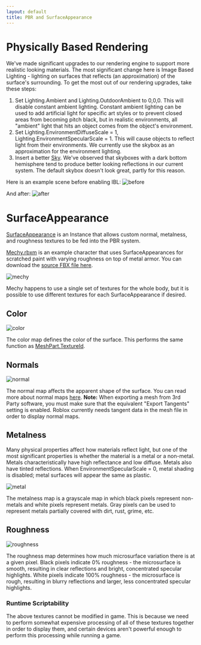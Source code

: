 ```yaml
---
layout: default
title: PBR and SurfaceAppearance
---
```


# Physically Based Rendering

We've made significant upgrades to our rendering engine to support more realistic looking materials. The most significant change here is Image Based Lighting - lighting on surfaces that reflects (an approximation) of the surface's surrounding. To get the most out of our rendering upgrades, take these steps:

1. Set Lighting.Ambient and Lighting.OutdoorAmbient to 0,0,0. This will disable constant ambient lighting. Constant ambient lighting can be used to add artificial light for specific art styles or to prevent closed areas from becoming pitch black, but in realistic environments, all "ambient" light that hits an object comes from the object's environment.
2. Set Lighting.EnvironmentDiffuseScale = 1, Lighting.EnvironmentSpecularScale = 1. This will cause objects to reflect light from their environments. We currently use the skybox as an approximation for the environment lighting.
3. Insert a better [Sky](api/class/Sky). We've observed that skyboxes with a dark bottom hemisphere tend to produce better looking reflections in our current system. The default skybox doesn't look great, partly for this reason.

Here is an example scene before enabling IBL:
![before](images/scene-no-ibl.JPG)

And after:
![after](images/scene-ibl.JPG)

# SurfaceAppearance

[SurfaceAppearance](api/class/SurfaceAppearance) is an Instance that allows custom normal, metalness, and roughness textures to be fed into the PBR system.

[Mechy.rbxm](files/Mechy.rbxm) is an example character that uses SurfaceAppearances for scratched paint with varying roughness on top of metal armor. You can download the [source FBX file here](files/S15_Mechy.fbx).

![mechy](images/mechy-surface-appearance.JPG)

Mechy happens to use a single set of textures for the whole body, but it is possible to use different textures for each SurfaceAppearance if desired.

## Color

![color](images/mechy_color.png)

The color map defines the color of the surface. This performs the same function as [MeshPart.TextureId](api/class/MeshPart).

## Normals

![normal](images/mechy_normal.png)

The normal map affects the apparent shape of the surface. You can read more about normal maps [here](https://en.wikipedia.org/wiki/Normal_mapping).
**Note:** When exporting a mesh from 3rd Party software, you must make sure that the equivalent "Export Tangents" setting is enabled. Roblox currently needs tangent data in the mesh file in order to display normal maps.

## Metalness

Many physical properties affect how materials reflect light, but one of the most significant properties is whether the material is a metal or a non-metal. Metals characteristically have high reflectance and low diffuse. Metals also have tinted reflections. When EnvironmentSpecularScale = 0, metal shading is disabled; metal surfaces will appear the same as plastic.

![metal](images/mechy_metalness.png)

The metalness map is a grayscale map in which black pixels represent non-metals and white pixels represent metals. Gray pixels can be used to represent metals partially covered with dirt, rust, grime, etc.

## Roughness

![roughness](images/mechy_roughness.png)

The roughness map determines how much microsurface variation there is at a given pixel. Black pixels indicate 0% roughness - the microsurface is smooth, resulting in clear reflections and bright, concentrated specular highlights. White pixels indicate 100% roughness - the microsurface is rough, resulting in blurry reflections and larger, less concentrated specular highlights.

### Runtime Scriptability

The above textures cannot be modified in game. This is because we need to perform somewhat expensive processing of all of these textures together in order to display them, and certain devices aren't powerful enough to perform this processing while running a game.
